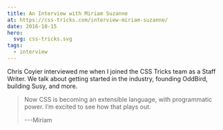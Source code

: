 ```yaml
---
title: An Interview with Miriam Suzanne
at: https://css-tricks.com/interview-miriam-suzanne/
date: 2016-10-15
hero:
  svg: css-tricks.svg
tags:
  - interview
---
```


Chris Coyier interviewed me
when I joined the CSS Tricks team
as a Staff Writer.
We talk about getting started in the industry,
founding OddBird,
building Susy,
and more.

<!-- intro -->

> Now CSS is becoming an extensible language,
> with programmatic power.
> I’m excited to see how that plays out.
>
> ---Miriam
